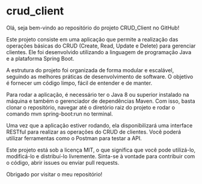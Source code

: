 # crud_client

Olá, seja bem-vindo ao repositório do projeto CRUD_Client no GitHub!

Este projeto consiste em uma aplicação que permite a realização das operações básicas do CRUD (Create, Read, Update e Delete) para gerenciar clientes. Ele foi desenvolvido utilizando a linguagem de programação Java e a plataforma Spring Boot.

A estrutura do projeto foi organizada de forma modular e escalável, seguindo as melhores práticas de desenvolvimento de software. O objetivo é fornecer um código limpo, fácil de entender e de manter.

Para rodar a aplicação, é necessário ter o Java 8 ou superior instalado na máquina e também o gerenciador de dependências Maven. Com isso, basta clonar o repositório, navegar até o diretório raiz do projeto e rodar o comando mvn spring-boot:run no terminal.

Uma vez que a aplicação estiver rodando, ela disponibilizará uma interface RESTful para realizar as operações do CRUD de clientes. Você poderá utilizar ferramentas como o Postman para testar a API.

Este projeto está sob a licença MIT, o que significa que você pode utilizá-lo, modificá-lo e distribuí-lo livremente. Sinta-se à vontade para contribuir com o código, abrir issues ou enviar pull requests.

Obrigado por visitar o meu repositório!

